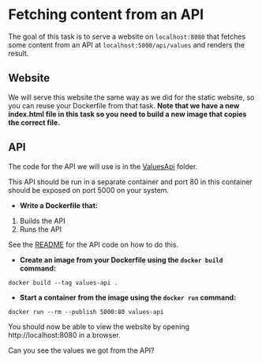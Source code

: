 # Fetching content from an API

The goal of this task is to serve a website on `localhost:8080` that fetches some content from an API at `localhost:5000/api/values` and renders the result.


## Website
We will serve this website the same way as we did for the static website, so you can reuse your Dockerfile from that task. **Note that we have a new index.html file in this task so you need to build a new image that copies the correct file.**


## API
The code for the API we will use is in the [ValuesApi](../ValuesApi) folder.

This API should be run in a separate container and port 80 in this container should be exposed on port 5000 on your system.

- **Write a Dockerfile that:**
1. Builds the API
2. Runs the API

See the [README](../ValuesApi/README.md) for the API code on how to do this.

- **Create an image from your Dockerfile using the `docker build` command:**
```
docker build --tag values-api .
```

- **Start a container from the image using the `docker run` command:**
```
docker run --rm --publish 5000:80 values-api
```

You should now be able to view the website by opening http://localhost:8080 in a browser.

Can you see the values we got from the API?

